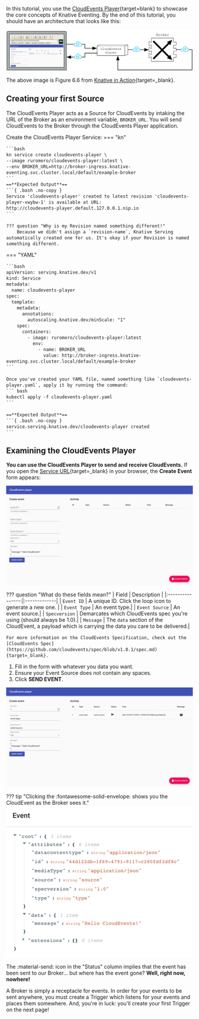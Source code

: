 In this tutorial, you use the [CloudEvents Player](https://github.com/ruromero/cloudevents-player){target=blank} to showcase the core concepts of Knative Eventing. By the end of this tutorial, you should have an architecture that looks like this:

![The CloudEvents Player acts as both a Source and a Sink for CloudEvents](images/event_diagram.png)

The above image is Figure 6.6 from [Knative in Action](https://www.manning.com/books/knative-in-action){target=_blank}.

## Creating your first Source
The CloudEvents Player acts as a Source for CloudEvents by intaking the URL of the Broker as an environment variable, `BROKER_URL`. You will send CloudEvents to the Broker through the CloudEvents Player application.

Create the CloudEvents Player Service:
=== "kn"

    ```bash
    kn service create cloudevents-player \
    --image ruromero/cloudevents-player:latest \
    --env BROKER_URL=http://broker-ingress.knative-eventing.svc.cluster.local/default/example-broker
    ```
    ==**Expected Output**==
    ```{ .bash .no-copy }
    Service 'cloudevents-player' created to latest revision 'cloudevents-player-vwybw-1' is available at URL:
    http://cloudevents-player.default.127.0.0.1.nip.io
    ```

    ??? question "Why is my Revision named something different!"
        Because we didn't assign a `revision-name`, Knative Serving automatically created one for us. It's okay if your Revision is named something different.

=== "YAML"

    ```bash
    apiVersion: serving.knative.dev/v1
    kind: Service
    metadata:
      name: cloudevents-player
    spec:
      template:
        metadata:
          annotations:
            autoscaling.knative.dev/minScale: "1"
        spec:
          containers:
            - image: ruromero/cloudevents-player:latest
              env:
                - name: BROKER_URL
                  value: http://broker-ingress.knative-eventing.svc.cluster.local/default/example-broker
    ```

    Once you've created your YAML file, named something like `cloudevents-player.yaml`, apply it by running the command:
    ``` bash
    kubectl apply -f cloudevents-player.yaml
    ```

    ==**Expected Output**==
    ```{ .bash .no-copy }
    service.serving.knative.dev/cloudevents-player created
    ```

## Examining the CloudEvents Player
**You can use the CloudEvents Player to send and receive CloudEvents.** If you open the [Service URL](http://cloudevents-player.default.127.0.0.1.nip.io){target=_blank} in your browser, the **Create Event** form appears:

![The user interface for the CloudEvents Player](images/event_form.png)

??? question "What do these fields mean?"
    | Field          | Description |
    |:----------------:|:-------------|
    | `Event ID`     | A unique ID. Click the loop icon to generate a new one.   |
    | `Event Type`   | An event type.|
    | `Event Source` | An event source.|
    | `Specversion`  | Demarcates which CloudEvents spec you're using (should always be 1.0).|
    | `Message`      | The `data` section of the CloudEvent, a payload which is carrying the data you care to be delivered.|

    For more information on the CloudEvents Specification, check out the [CloudEvents Spec](https://github.com/cloudevents/spec/blob/v1.0.1/spec.md){target=_blank}.

  1. Fill in the form with whatever you data you want.
  1. Ensure your Event Source does not contain any spaces.
  1. Click **SEND EVENT**.

![CloudEvents Player Send](images/event_sent.png)


??? tip "Clicking the :fontawesome-solid-envelope: shows you the CloudEvent as the Broker sees it."
    ![Event_Details](images/event_details.png)

The :material-send: icon in the "Status" column implies that the event has been sent to our Broker... but where has the event gone? **Well, right now, nowhere!**

A Broker is simply a receptacle for events. In order for your events to be sent anywhere, you must create a Trigger which listens for your events and places them somewhere. And, you're in luck: you'll create your first Trigger on the next page!
